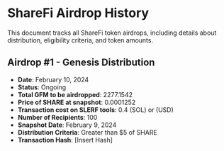 # ShareFi Airdrop History

This document tracks all ShareFi token airdrops, including details about distribution, eligibility criteria, and token amounts.

## Airdrop #1 - Genesis Distribution

- **Date**: February 10, 2024
- **Status**: Ongoing
- **Total GFM to be airdropped**: 2277.1542
- **Price of SHARE at snapshot**: 0.0001252
- **Transaction cost on SLERF tools**: 0.4 (SOL) or (USD)
- **Number of Recipients**: 100
- **Snapshot Date**: February 9, 2024
- **Distribution Criteria**: Greater than $5 of SHARE
- **Transaction Hash**: [Insert Hash]
